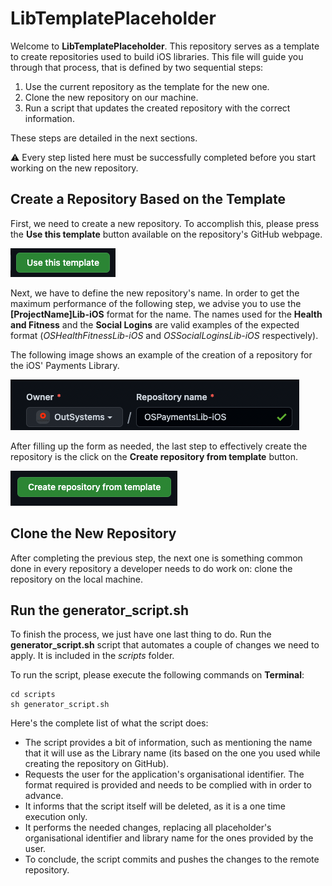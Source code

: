 # LibTemplatePlaceholder

Welcome to **LibTemplatePlaceholder**. This repository serves as a template to create repositories used to build iOS libraries. This file will guide you through that process, that is defined by two sequential steps:

1. Use the current repository as the template for the new one.
2. Clone the new repository on our machine.
3. Run a script that updates the created repository with the correct information.

These steps are detailed in the next sections.

:warning: Every step listed here must be successfully completed before you start working on the new repository.

## Create a Repository Based on the Template

First, we need to create a new repository. To accomplish this, please press the **Use this template** button available on the repository's GitHub webpage.

![Use this template button](./assets/useThisTemplateButton.png)

Next, we have to define the new repository's name. In order to get the maximum performance of the following step, we advise you to use the **[ProjectName]Lib-iOS** format for the name. The names used for the **Health and Fitness** and the **Social Logins** are valid examples of the expected format (_OSHealthFitnessLib-iOS_ and _OSSocialLoginsLib-iOS_ respectively).

The following image shows an example of the creation of a repository for the iOS' Payments Library.

![Example for payments repository name](./assets/repositoryNameExample.png)

After filling up the form as needed, the last step to effectively create the repository is the click on the **Create repository from template** button.

![Create repository from template button](./assets/createRepositoryButton.png)

## Clone the New Repository

After completing the previous step, the next one is something common done in every repository a developer needs to do work on: clone the repository on the local machine.

## Run the **generator_script.sh**

To finish the process, we just have one last thing to do. Run the **generator_script.sh** script that automates a couple of changes we need to apply. It is included in the _scripts_ folder.

To run the script, please execute the following commands on **Terminal**:

```
cd scripts
sh generator_script.sh
```

Here's the complete list of what the script does:

- The script provides a bit of information, such as mentioning the name that it will use as the Library name (its based on the one you used while creating the repository on GitHub).
- Requests the user for the application's organisational identifier. The format required is provided and needs to be complied with in order to advance.
- It informs that the script itself will be deleted, as it is a one time execution only.
- It performs the needed changes, replacing all placeholder's organisational identifier and library name for the ones provided by the user.
- To conclude, the script commits and pushes the changes to the remote repository.

